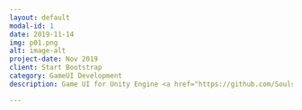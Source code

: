 ```yaml
---
layout: default
modal-id: 1
date: 2019-11-14
img: p01.png
alt: image-alt
project-date: Nov 2019
client: Start Bootstrap
category: GameUI Development
description: Game UI for Unity Engine <a href="https://github.com/Soulside44/ContactsApp">Github</a>

---
```

